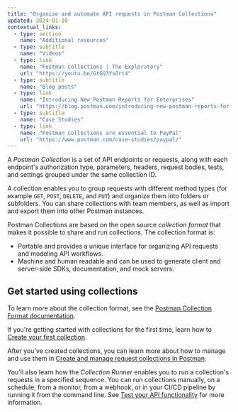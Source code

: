```yaml
---
title: "Organize and automate API requests in Postman Collections"
updated: 2024-01-10
contextual_links:
  - type: section
    name: "Additional resources"
  - type: subtitle
    name: "Videos"
  - type: link
    name: "Postman Collections | The Exploratory"
    url: "https://youtu.be/GtGQ3YsOrt4"
  - type: subtitle
    name: "Blog posts"
  - type: link
    name: "Introducing New Postman Reports for Enterprises"
    url: "https://blog.postman.com/introducing-new-postman-reports-for-enterprises/"
  - type: subtitle
    name: "Case Studies"
  - type: link
    name: "Postman Collections are essential to PayPal"
    url: "https://www.postman.com/case-studies/paypal/"
---
```


A _Postman Collection_ is a set of API endpoints or requests, along with each endpoint's authorization type, parameters, headers, request bodies, tests, and settings grouped under the same collection ID.

A collection enables you to group requests with different method types (for example `GET`, `POST`, `DELETE`, and `PUT`) and organize them into folders or subfolders. You can share collections with team members, as well as import and export them into other Postman instances.

Postman Collections are based on the open source _collection format_ that makes it possible to share and run collections. The collection format is:

* Portable and provides a unique interface for organizing API requests and modeling API workflows.
* Machine and human readable and can be used to generate client and server-side SDKs, documentation, and mock servers.

## Get started using collections

To learn more about the collection format, see the [Postman Collection Format documentation](https://learning.postman.com/collection-format/).

If you're getting started with collections for the first time, learn how to [Create your first collection](/docs/getting-started/first-steps/creating-the-first-collection/).

After you've created collections, you can learn more about how to manage and use them in [Create and manage request collections in Postman](/docs/collections/using-collections/).

You'll also learn how the _Collection Runner_ enables you to run a collection's requests in a specified sequence. You can run collections manually, on a schedule, from a monitor, from a webhook, or in your CI/CD pipeline by running it from the command line. See [Test your API functionality](/docs/collections/running-collections/running-collections-overview/) for more information.
